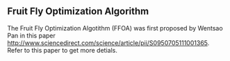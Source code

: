 ## Fruit Fly Optimization Algorithm
The Fruit Fly Optimization Algotithm (FFOA) was first proposed by Wentsao Pan in this paper
http://www.sciencedirect.com/science/article/pii/S0950705111001365.
Refer to this paper to get more detials.